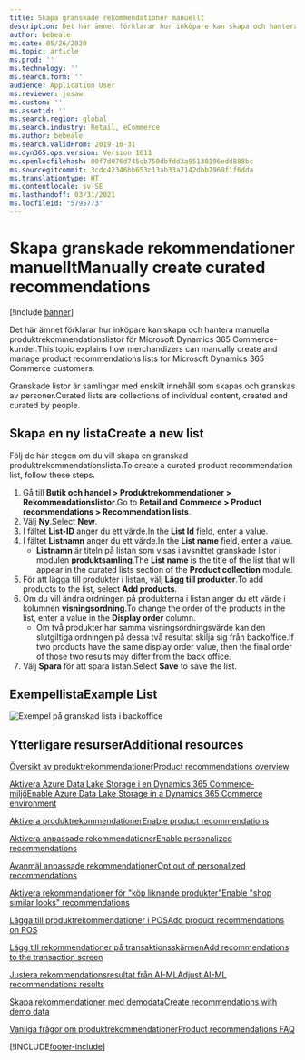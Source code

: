 ```yaml
---
title: Skapa granskade rekommendationer manuellt
description: Det här ämnet förklarar hur inköpare kan skapa och hantera manuella produktlistor för Microsoft Dynamics 365 Commerce-kunder.
author: bebeale
ms.date: 05/26/2020
ms.topic: article
ms.prod: ''
ms.technology: ''
ms.search.form: ''
audience: Application User
ms.reviewer: josaw
ms.custom: ''
ms.assetid: ''
ms.search.region: global
ms.search.industry: Retail, eCommerce
ms.author: bebeale
ms.search.validFrom: 2019-10-31
ms.dyn365.ops.version: Version 1611
ms.openlocfilehash: 00f7d076d745cb750dbfdd3a95130196edd888bc
ms.sourcegitcommit: 3cdc42346bb653c13ab33a7142dbb7969f1f6dda
ms.translationtype: HT
ms.contentlocale: sv-SE
ms.lasthandoff: 03/31/2021
ms.locfileid: "5795773"
---
```

# <a name="manually-create-curated-recommendations"></a><span data-ttu-id="08641-103">Skapa granskade rekommendationer manuellt</span><span class="sxs-lookup"><span data-stu-id="08641-103">Manually create curated recommendations</span></span>

[!include [banner](includes/banner.md)]

<span data-ttu-id="08641-104">Det här ämnet förklarar hur inköpare kan skapa och hantera manuella produktrekommendationslistor för Microsoft Dynamics 365 Commerce-kunder.</span><span class="sxs-lookup"><span data-stu-id="08641-104">This topic explains how merchandizers can manually create and manage product recommendations lists for Microsoft Dynamics 365 Commerce customers.</span></span>

<span data-ttu-id="08641-105">Granskade listor är samlingar med enskilt innehåll som skapas och granskas av personer.</span><span class="sxs-lookup"><span data-stu-id="08641-105">Curated lists are collections of individual content, created and curated by people.</span></span>  

## <a name="create-a-new-list"></a><span data-ttu-id="08641-106">Skapa en ny lista</span><span class="sxs-lookup"><span data-stu-id="08641-106">Create a new list</span></span>

<span data-ttu-id="08641-107">Följ de här stegen om du vill skapa en granskad produktrekommendationslista.</span><span class="sxs-lookup"><span data-stu-id="08641-107">To create a curated product recommendation list, follow these steps.</span></span>

1. <span data-ttu-id="08641-108">Gå till **Butik och handel &gt; Produktrekommendationer &gt; Rekommendationslistor**.</span><span class="sxs-lookup"><span data-stu-id="08641-108">Go to **Retail and Commerce &gt; Product recommendations &gt; Recommendation lists**.</span></span>
1. <span data-ttu-id="08641-109">Välj **Ny**.</span><span class="sxs-lookup"><span data-stu-id="08641-109">Select **New**.</span></span>
1. <span data-ttu-id="08641-110">I fältet **List-ID** anger du ett värde.</span><span class="sxs-lookup"><span data-stu-id="08641-110">In the **List Id** field, enter a value.</span></span>
1. <span data-ttu-id="08641-111">I fältet **Listnamn** anger du ett värde.</span><span class="sxs-lookup"><span data-stu-id="08641-111">In the **List name** field, enter a value.</span></span>
    - <span data-ttu-id="08641-112">**Listnamn** är titeln på listan som visas i avsnittet granskade listor i modulen **produktsamling**.</span><span class="sxs-lookup"><span data-stu-id="08641-112">The **List name** is the title of the list that will appear in the curated lists section of the **Product collection** module.</span></span>
1. <span data-ttu-id="08641-113">För att lägga till produkter i listan, välj **Lägg till produkter**.</span><span class="sxs-lookup"><span data-stu-id="08641-113">To add products to the list, select **Add products**.</span></span>
1. <span data-ttu-id="08641-114">Om du vill ändra ordningen på produkterna i listan anger du ett värde i kolumnen **visningsordning**.</span><span class="sxs-lookup"><span data-stu-id="08641-114">To change the order of the products in the list, enter a value in the **Display order** column.</span></span>
    - <span data-ttu-id="08641-115">Om två produkter har samma visningsordningsvärde kan den slutgiltiga ordningen på dessa två resultat skilja sig från backoffice.</span><span class="sxs-lookup"><span data-stu-id="08641-115">If two products have the same display order value, then the final order of those two results may differ from the back office.</span></span>
1. <span data-ttu-id="08641-116">Välj **Spara** för att spara listan.</span><span class="sxs-lookup"><span data-stu-id="08641-116">Select **Save** to save the list.</span></span>

## <a name="example-list"></a><span data-ttu-id="08641-117">Exempellista</span><span class="sxs-lookup"><span data-stu-id="08641-117">Example List</span></span>

![Exempel på granskad lista i backoffice](./media/examplecuratedrecolist.png)

## <a name="additional-resources"></a><span data-ttu-id="08641-119">Ytterligare resurser</span><span class="sxs-lookup"><span data-stu-id="08641-119">Additional resources</span></span>

[<span data-ttu-id="08641-120">Översikt av produktrekommendationer</span><span class="sxs-lookup"><span data-stu-id="08641-120">Product recommendations overview</span></span>](product-recommendations.md)

[<span data-ttu-id="08641-121">Aktivera Azure Data Lake Storage i en Dynamics 365 Commerce-miljö</span><span class="sxs-lookup"><span data-stu-id="08641-121">Enable Azure Data Lake Storage in a Dynamics 365 Commerce environment</span></span>](enable-adls-environment.md)

[<span data-ttu-id="08641-122">Aktivera produktrekommendationer</span><span class="sxs-lookup"><span data-stu-id="08641-122">Enable product recommendations</span></span>](enable-product-recommendations.md)

[<span data-ttu-id="08641-123">Aktivera anpassade rekommendationer</span><span class="sxs-lookup"><span data-stu-id="08641-123">Enable personalized recommendations</span></span>](personalized-recommendations.md)

[<span data-ttu-id="08641-124">Avanmäl anpassade rekommendationer</span><span class="sxs-lookup"><span data-stu-id="08641-124">Opt out of personalized recommendations</span></span>](personalization-gdpr.md)

[<span data-ttu-id="08641-125">Aktivera rekommendationer för "köp liknande produkter"</span><span class="sxs-lookup"><span data-stu-id="08641-125">Enable "shop similar looks" recommendations</span></span>](shop-similar-looks.md)

[<span data-ttu-id="08641-126">Lägga till produktrekommendationer i POS</span><span class="sxs-lookup"><span data-stu-id="08641-126">Add product recommendations on POS</span></span>](product.md)

[<span data-ttu-id="08641-127">Lägg till rekommendationer på transaktionsskärmen</span><span class="sxs-lookup"><span data-stu-id="08641-127">Add recommendations to the transaction screen</span></span>](add-recommendations-control-pos-screen.md)

[<span data-ttu-id="08641-128">Justera rekommendationsresultat från AI-ML</span><span class="sxs-lookup"><span data-stu-id="08641-128">Adjust AI-ML recommendations results</span></span>](modify-product-recommendation-results.md)

[<span data-ttu-id="08641-129">Skapa rekommendationer med demodata</span><span class="sxs-lookup"><span data-stu-id="08641-129">Create recommendations with demo data</span></span>](product-recommendations-demo-data.md)

[<span data-ttu-id="08641-130">Vanliga frågor om produktrekommendationer</span><span class="sxs-lookup"><span data-stu-id="08641-130">Product recommendations FAQ</span></span>](faq-recommendations.md)


[!INCLUDE[footer-include](../includes/footer-banner.md)]